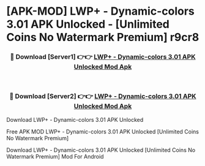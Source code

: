 # [APK-MOD] LWP+ - Dynamic-colors 3.01 APK Unlocked - [Unlimited Coins No Watermark Premium] r9cr8



<div align="center">
<h3>🔴 Download [Server1] 👉👉 <a href="https://momento.my/?title=LWP+_-_Dynamic-colors_3.01_APK_Unlocked">LWP+ - Dynamic-colors 3.01 APK Unlocked Mod Apk</a></h3><br>

<h3>🔴 Download [Server2] 👉👉 <a href="https://momento.my/?title=LWP+_-_Dynamic-colors_3.01_APK_Unlocked">LWP+ - Dynamic-colors 3.01 APK Unlocked Mod Apk</a></h3>
</div>



Download LWP+ - Dynamic-colors 3.01 APK Unlocked 

Free APK MOD LWP+ - Dynamic-colors 3.01 APK Unlocked [Unlimited Coins No Watermark Premium]

Download LWP+ - Dynamic-colors 3.01 APK Unlocked [Unlimited Coins No Watermark Premium] Mod For Android
